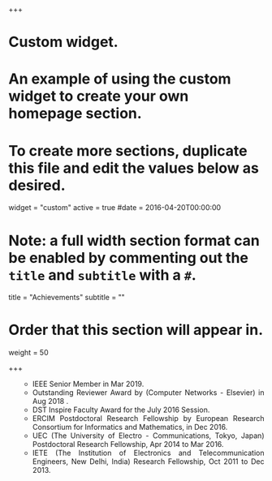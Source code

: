 +++
# Custom widget.
# An example of using the custom widget to create your own homepage section.
# To create more sections, duplicate this file and edit the values below as desired.
widget = "custom"
active = true
#date = 2016-04-20T00:00:00

# Note: a full width section format can be enabled by commenting out the `title` and `subtitle` with a `#`.
title = "Achievements"
subtitle = ""

# Order that this section will appear in.
weight = 50

+++

<div align="justify">
<ol>
<ul>
<li>IEEE Senior Member in Mar 2019.</li>
<li>Outstanding Reviewer Award by (Computer Networks - Elsevier) in Aug 2018 .</li>
<li>DST Inspire Faculty Award for the July 2016 Session.</li>
<li>ERCIM Postdoctoral Research Fellowship by European Research Consortium for Informatics and Mathematics, in Dec 2016.</li>
<li>UEC (The University of Electro - Communications, Tokyo, Japan) Postdoctoral Research Fellowship, Apr 2014 to Mar 2016. </li>
<li> IETE (The Institution of Electronics and Telecommunication Engineers, New Delhi, India) Research Fellowship, Oct 2011 to Dec 2013.</li>
</ul>
</ol>
</div>

